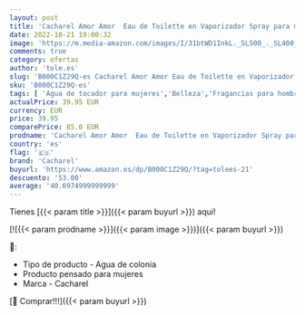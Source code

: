 ```yaml
---
layout: post
title: 'Cacharel Amor Amor  Eau de Toilette en Vaporizador Spray para mujer  Fragancia Afrutada Floral  100 ml'
date: 2022-10-21 19:00:32
image: 'https://m.media-amazon.com/images/I/31btWD1InkL._SL500_._SL400_.jpg'
comments: true
category: ofertas
author: 'tole.es'
slug: 'B000C1Z29Q-es Cacharel Amor Amor Eau de Toilette en Vaporizador Spray...'
sku: 'B000C1Z29Q-es'
tags: [ 'Agua de tocador para mujeres','Belleza','Fragancias para hombres','Fragancias para mujeres','Perfumes y fragancias','cacharel','de','eau','toilette','🇪🇸', ]
actualPrice: 39.95 EUR
currency: EUR
price: 39.95
comparePrice: 85.0 EUR
prodname: 'Cacharel Amor Amor  Eau de Toilette en Vaporizador Spray para mujer  Fragancia Afrutada Floral  100 ml'
country: 'es'
flag: '🇪🇸'
brand: 'Cacharel'
buyurl: 'https://www.amazon.es/dp/B000C1Z29Q/?tag=tolees-21'
descuento: '53.00'
average: '40.6974999999999'
---
```


Tienes [{{< param title >}}]({{< param buyurl >}}) aqui!

[![{{< param prodname >}}]({{< param image >}})]({{< param buyurl >}})

🔎:

- Tipo de producto - Agua de colonia
- Producto pensado para mujeres
- Marca - Cacharel

[🛒 Comprar!!!]({{< param buyurl >}})

